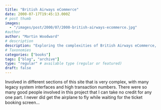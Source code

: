 ```yaml
---
title: "British Airways eCommerce"
date: 2000-07-17T19:45:13.000Z
# post thumb
images:
  - "/images/post/2000/07/2000-british-airways-ecommerce.jpg"
#author
author: "Martin Woodward"
# description
description: "Exploring the complexities of British Airways eCommerce, a project rich with collaboration and challenging legacy systems."
# Taxonomies
categories: ["books"]
tags: ["blog", "archive"]
type: "regular" # available type (regular or featured)
draft: false
---
```


Involved in different sections of this site that is very complex, with many legacy system interfaces and high transaction numbers. There were so many good people involved in this project that I can take no credit for any one part. I never did get the airplane to fly while waiting for the ticket booking screen...
